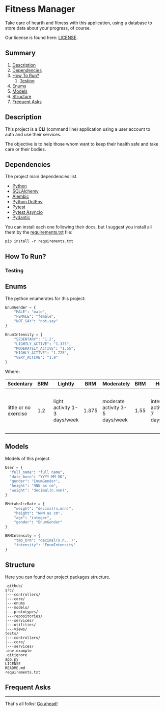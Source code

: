 # Fitness Manager
Take care of hearth and fitness with this application, using a database to store data about your progress, of course.

Our license is found here: [LICENSE](LICENSE).

## Summary

1. [Description](#description)
2. [Dependencies](#dependencies)
3. [How To Run?](#how-to-run)
   1. [Testing](#testing)
4. [Enums](#enums)
5. [Models](#models)
6. [Structure](#structure)
7. [Frequent Asks](#frequent-asks)

## Description
This project is a **CLI** (command line) application using a user account to auth and use their services.

The objective is to help those whom want to keep their health safe and take care or their bodies.

## Dependencies
The project main dependencies list.

* [Python](https://python.org)
* [SQLAlchemy](https://www.sqlalchemy.org/)
* [Alembic](https://alembic.sqlalchemy.org/en/latest/)
* [Python DotEnv](https://github.com/theskumar/python-dotenv)
* [Pytest](https://docs.pytest.org/en/stable/)
* [Pytest Asyncio](https://pytest-asyncio.readthedocs.io/en/latest/)
* [Pydantic](https://docs.pydantic.dev/latest/)

You can install each one following their docs, but I suggest you install all them by the [requirements.txt](requirements.txt) file:

```commandline
pip install -r requirements.txt
```

## How To Run?
### Testing
## Enums
The python enumerates for this project:

```python
EnumGender = {
    "MALE": "male",
    "FEMALE": "female",
    "NOT_SAY": "not-say"
}
```

```python
EnumIntensity = {
    "SEDENTARY": "1.2",
    "LIGHTLY_ACTIVE": "1.375",
    "MODERATELY_ACTIVE": "1.55",
    "HIGHLY_ACTIVE": "1.725",
    "VERY_ACTIVE": "1.9"
}
```

Where:

| Sedentary                 | BRM | Lightly                     | BRM   | Moderately                    | BRM  | Highly                   | BRM   | Very | BRM |
|---------------------------|-----|-----------------------------|-------|-------------------------------|------|--------------------------|-------|-----|-----|
| little or no exercise | 1.2 | light activity 1-3 days/week | 1.375 | moderate activity 3-5 days/week | 1.55 | intense  activity 6-7 days/week | 1.725 | very intense activities, such as training for athletes | 1.9 |


## Models
Models of this project.

```python
User = {
  "full_name": "full name",
  "date_born": "YYYY-MM-DD",
  "gender": "EnumGender",
  "height": "NNN as cm",
  "weight": "decimal(n.nnn)",
}
```
```python
BMetabolicRate = {
    "weight": "decimal(n.nnn)",
    "height": "NNN as cm",
    "age": "integer",
    "gender": "EnumGender"
}
```
```python
BRMIntensity = {
    "tmb_brm": "decimal(n.n...)",
    "intensity": "EnumIntensity"
}
```

## Structure
Here you can found our project packages structure.

```text
.github/
src/
|---controllers/
|---core/
|---enums
|---models/
|---prototypes/
|---repositories/
|---services/
|---utilities/
|---views/
tests/
|---controllers/
|---core/
|---services/
.env.example
.gitignore
app.py
LICENSE
README.md
requirements.txt
```

## Frequent Asks

---
That's all folks!
[Go ahead!](#fitness-manager)
